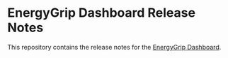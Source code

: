 # EnergyGrip Dashboard Release Notes

This repository contains the release notes for the [EnergyGrip Dashboard](https://github.com/aurumeurope/EnergyGrip-Dashboard).
